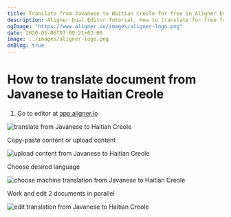```yaml
---
title: Translate from Javanese to Haitian Creole for free in Aligner Editor
description: Aligner Dual Editor Tutorial. How to translate for free from Javanese to Haitian Creole. Aligner is multilingual document management platform. 
ogImage: "https://www.aligner.io/images/aligner-logo.png"
date: 2020-05-06T07:09:21+03:00
image: ../images/aligner-logo.png
onBlog: true
---
```


# How to translate document from Javanese to Haitian Creole

1. Go to editor at [app.aligner.io](https://app.aligner.io "Aligner App web page")

![translate from Javanese to Haitian Creole](../aligner-blank-editor.png "translate from Javanese to Haitian Creole")

Copy-paste content or upload content

![upload content from Javanese to Haitian Creole](../aligner-uploaded-document.png "upload content from Javanese to Haitian Creole")

Choose desired language

![choose machine translation from Javanese to Haitian Creole](../aligner-language-dropdown.png "choose machine translation from Javanese to Haitian Creole")

Work and edit 2 documents in parallel

![edit translation from Javanese to Haitian Creole](../aligner-double-sitded-editor.png "edit translation from Javanese to Haitian Creole")


